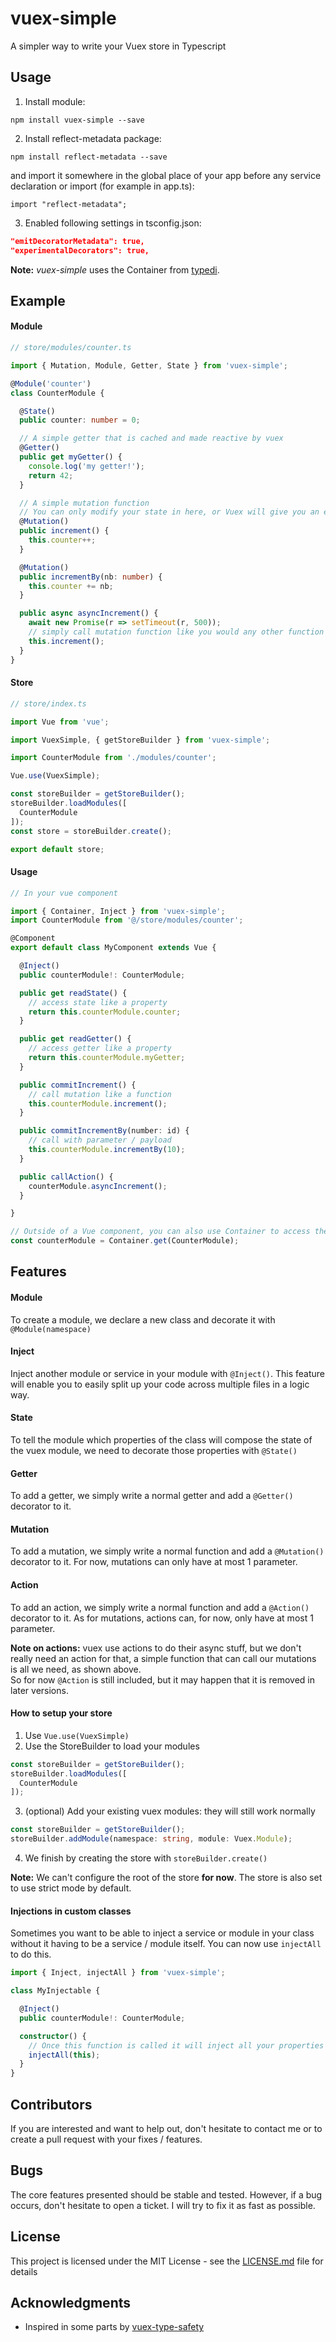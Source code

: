 # vuex-simple

A simpler way to write your Vuex store in Typescript

## Usage

1. Install module:

`npm install vuex-simple --save`

2. Install reflect-metadata package:

`npm install reflect-metadata --save`

and import it somewhere in the global place of your app before any service declaration or import (for example in app.ts):

`import "reflect-metadata";`

3. Enabled following settings in tsconfig.json:

```json
"emitDecoratorMetadata": true,
"experimentalDecorators": true,
```

**Note:** *vuex-simple* uses the Container from [typedi](http://github.com/pleerock/typedi).


## Example

#### Module

```ts
// store/modules/counter.ts

import { Mutation, Module, Getter, State } from 'vuex-simple';

@Module('counter')
class CounterModule {

  @State()
  public counter: number = 0;

  // A simple getter that is cached and made reactive by vuex
  @Getter()
  public get myGetter() {
    console.log('my getter!');
    return 42;
  }

  // A simple mutation function
  // You can only modify your state in here, or Vuex will give you an error
  @Mutation()
  public increment() {
    this.counter++;
  }

  @Mutation()
  public incrementBy(nb: number) {
    this.counter += nb;
  }

  public async asyncIncrement() {
    await new Promise(r => setTimeout(r, 500));
    // simply call mutation function like you would any other function
    this.increment();
  }
}
```

#### Store

```ts
// store/index.ts

import Vue from 'vue';

import VuexSimple, { getStoreBuilder } from 'vuex-simple';

import CounterModule from './modules/counter';

Vue.use(VuexSimple);

const storeBuilder = getStoreBuilder();
storeBuilder.loadModules([
  CounterModule
]);
const store = storeBuilder.create();

export default store;

```

#### Usage

```ts
// In your vue component

import { Container, Inject } from 'vuex-simple';
import CounterModule from '@/store/modules/counter';

@Component
export default class MyComponent extends Vue {

  @Inject()
  public counterModule!: CounterModule;

  public get readState() {
    // access state like a property
    return this.counterModule.counter;
  }

  public get readGetter() {
    // access getter like a property
    return this.counterModule.myGetter;
  }

  public commitIncrement() {
    // call mutation like a function
    this.counterModule.increment();
  }

  public commitIncrementBy(number: id) {
    // call with parameter / payload
    this.counterModule.incrementBy(10);
  }

  public callAction() {
    counterModule.asyncIncrement();
  }

}

// Outside of a Vue component, you can also use Container to access the module
const counterModule = Container.get(CounterModule);


```

## Features

#### Module

To create a module, we declare a new class and decorate it with `@Module(namespace)`

#### Inject

Inject another module or service in your module with `@Inject()`. This feature will enable you to easily split up your code across multiple files in a logic way.

#### State

To tell the module which properties of the class will compose the state of the vuex module, we need to decorate those properties with `@State()`

#### Getter

To add a getter, we simply write a normal getter and add a `@Getter()` decorator to it.

#### Mutation

To add a mutation, we simply write a normal function and add a `@Mutation()` decorator to it. For now, mutations can only have at most 1 parameter.

#### Action

To add an action, we simply write a normal function and add a `@Action()` decorator to it. As for mutations, actions can, for now, only have at most 1 parameter.

**Note on actions:** vuex use actions to do their async stuff, but we don't really need an action for that, a simple function that can call our mutations is all we need, as shown above.</br>
So for now `@Action` is still included, but it may happen that it is removed in later versions.

#### How to setup your store

1. Use `Vue.use(VuexSimple)`
2. Use the StoreBuilder to load your modules

```ts
const storeBuilder = getStoreBuilder();
storeBuilder.loadModules([
  CounterModule
]);
```

3. (optional) Add your existing vuex modules: they will still work normally

```ts
const storeBuilder = getStoreBuilder();
storeBuilder.addModule(namespace: string, module: Vuex.Module);
```

4. We finish by creating the store with `storeBuilder.create()`


**Note:** We can't configure the root of the store **for now**. The store is also set to use strict mode by default.

#### Injections in custom classes

Sometimes you want to be able to inject a service or module in your class without it having to be a service / module itself.
You can now use `injectAll` to do this.

```ts
import { Inject, injectAll } from 'vuex-simple';

class MyInjectable {

  @Inject()
  public counterModule!: CounterModule;

  constructor() {
    // Once this function is called it will inject all your properties marked with @Inject()
    injectAll(this);
  }
}
```

## Contributors

If you are interested and want to help out, don't hesitate to contact me or to create a pull request with your fixes / features.

## Bugs

The core features presented should be stable and tested.
However, if a bug occurs, don't hesitate to open a ticket. I will try to fix it as fast as possible.

## License

This project is licensed under the MIT License - see the [LICENSE.md](LICENSE.md) file for details

## Acknowledgments

- Inspired in some parts by [vuex-type-safety](https://github.com/christopherkiss/vuex-type-safety)
